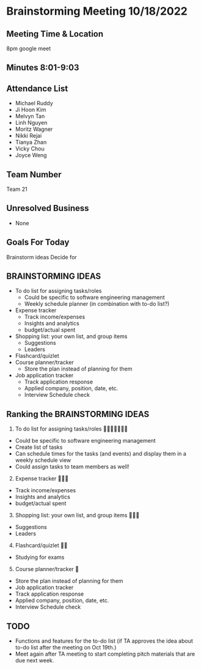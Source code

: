 # Brainstorming Meeting 10/18/2022

## Meeting Time & Location

8pm google meet

## Minutes 8:01-9:03

## Attendance List

-   Michael Ruddy
-   Ji Hoon Kim
-   Melvyn Tan
-   Linh Nguyen
-   Moritz Wagner
-   Nikki Rejai
-   Tianya Zhan
-   Vicky Chou
-   Joyce Weng

## Team Number

Team 21

## Unresolved Business

-   None

## Goals For Today

Brainstorm ideas
Decide for

## BRAINSTORMING IDEAS

-   To do list for assigning tasks/roles
    -   Could be specific to software engineering management
    -   Weekly schedule planner (in combination with to-do list?)
-   Expense tracker
    -   Track income/expenses
    -   Insights and analytics
    -   budget/actual spent
-   Shopping list: your own list, and group items
    -   Suggestions
    -   Leaders
-   Flashcard/quizlet
-   Course planner/tracker
    -   Store the plan instead of planning for them
-   Job application tracker
    -   Track application response
    -   Applied company, position, date, etc.
    -   Interview Schedule check

## Ranking the BRAINSTORMING IDEAS

1. To do list for assigning tasks/roles 🌟🌟🌟🌟🌟🌟🌟

-   Could be specific to software engineering management
-   Create list of tasks
-   Can schedule times for the tasks (and events) and display them in a weekly schedule view
-   Could assign tasks to team members as well!

2. Expense tracker 🌟🌟🌟

-   Track income/expenses
-   Insights and analytics
-   budget/actual spent

3. Shopping list: your own list, and group items 🌟🌟🌟

-   Suggestions
-   Leaders

4. Flashcard/quizlet 🌟🌟

-   Studying for exams

5. Course planner/tracker 🌟

-   Store the plan instead of planning for them
-   Job application tracker
-   Track application response
-   Applied company, position, date, etc.
-   Interview Schedule check

## TODO

-   Functions and features for the to-do list (if TA approves the idea about to-do list after the meeting on Oct 19th.)
-   Meet again after TA meeting to start completing pitch materials that are due next week.
